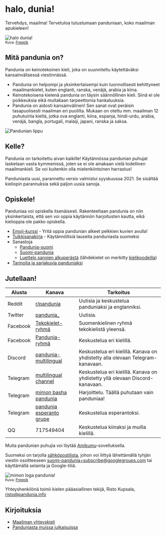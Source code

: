 # halo, dunia!

Tervehdys, maailma!
Tervetuloa tutustumaan panduniaan, koko maailman apukieleen!

![](http://www.pandunia.info/grafe/halo_dunia.png "halo dunia!")  
<small>Kuva: [Freepik](http://www.freepik.com)</small>

## Mitä pandunia on?

Pandunia on keinotekoinen kieli, joka on suunniteltu käytettäväksi kansainvälisessä viestinnässä.

- Pandunia on helpompi ja yksinkertaisempi kuin luonnollisesti kehittyneet maailmankielet, kuten englanti, ranska, venäjä, arabia ja kiina.
- Keinotekoisena kielenä pandunia on täysin säännöllinen kieli.
  Siinä ei ole poikkeuksia eikä muitakaan tarpeettomia hankaluuksia.
- Pandunia on aidosti kansainvälinen!
  Sen sanat ovat peräisin tasapuolisesti maailman eri puolilta.
  Mukaan on otettu mm. maailman 12 puhutuinta kieltä,
  jotka ova englanti, kiina, espanja, hindi-urdu, arabia, venäjä, bangla, portugali, malaiji, japani, ranska ja saksa.

![](http://www.pandunia.info/bandir/bandir.png "Pandunian lippu")

## Kelle?

Pandunia on tarkoitettu aivan kaikille!
Käytännössa pandunian puhujat lasketaan vasta kymmenissä,
joten se ei ole ainakaan vielä todellinen maailmankieli.
Se voi kuitenkin olla mielenkiintoinen harrastus!

Panduniasta uusi, parannettu versio valmistui syyskuussa 2021.
Se sisältää kieliopin parannuksia sekä paljon uusia sanoja.

## Opiskele!

Panduniaa voi opiskella itsenäisesti.
Rakenteeltaan pandunia on niin yksinkertaista,
että sen voi oppia käytännön harjoitusten kautta,
eikä kielioppia ole pakko opiskella.

- [Emoji-kurssi](http://www.pandunia.info/pandunia/mini_shula.html) - Yritä oppia pandunian alkeet pelkkien kuvien avulla!
- [Tulkkisanakirja](200_baze_jumla.md) - Käytännöllisiä lauseita panduniasta suomeksi
- Sanastoja
    - [Pandunia-suomi](pandunia-suomi.md)
    - [Suomi-pandunia](suomi-pandunia.md)
    - [Luettelo sanojen alkuperästä](leksaslia.md) (lähdekielet on merkitty [kielikoodeilla](http://jkorpela.fi/kielet/nimet.html))
- [Tarinoita ja sarjakuvia panduniaksi](http://www.pandunia.info/pandunia/index.html)


## Jutellaan!

| Alusta   | Kanava | Tarkoitus |
|----------|---------|---------|
| Reddit   | [r/pandunia](https://www.reddit.com/r/pandunia/) | Uutisia ja keskustelua panduniaksi ja englanniksi. |
| Twitter  | [pandunia_](https://twitter.com/pandunia_) | Uutisia. |
| Facebook | [Tekokielet-ryhmä](http://www.facebook.com/groups/tekokielet) | Suomenkielinen ryhmä tekokielistä yleensä. |
| Facebook | [Pandunia-ryhmä](http://www.facebook.com/groups/pandunia) | Keskustelua eri kielillä. |
| Discord  | [pandunia-multilingual](https://discord.gg/FWavWeG) | Keskustelua eri kielillä. Kanava on yhdistetty alla olevaan Telegram-kanavaan. |
| Telegram | [multilingual channel](https://t.me/joinchat/AAAAAEPVsifmS6xRLAlxVA) | Keskustelua eri kielillä. Kanava on yhdistetty yllä olevaan Discord-kanavaan. |
| Telegram | [mimon basha pandunia](https://t.me/joinchat/AAAAAENlKqzlMtGkrmf5rg) | Harjoittelu. Täällä puhutaan vain panduniaa! |
| Telegram | [pandunia esperanto grupe](https://pandunia.telegramo.org/) | Keskustelua esperantoksi. |
| QQ       | 717549404 | Keskustelua kiinaksi ja muilla kielillä. |

Muita pandunian puhujia voi löytää [Amikumu](https://amikumu.com/)-sovelluksella.

Suomeksi on tarjolla [sähköpostilista](https://groups.google.com/forum/?hl=fi&fromgroups=#!forum/suomi-pandunia),
johon voi liittyä lähettämällä tyhjän viestin osoitteeseen suomi-pandunia+subscribe@googlegroups.com tai käyttämällä selainta ja Google-tiliä.

![](http://www.pandunia.info/grafe/mome_loga_pandunia.png "mimon loga pandunia!")  
<small>Kuva: [Freepik](http://www.freepik.com)</small>

Yhteyshenkilönä toimii kielen pääasiallinen tekijä, Risto Kupsala, [risto@pandunia.info](mailto:risto@pandunia.info)

## Kirjoituksia

- [Maailman yhteyskieli](001_dunia_basha.md)
- [Panduniasta muissa julkaisuissa](makal_tema_pandunia.md)

